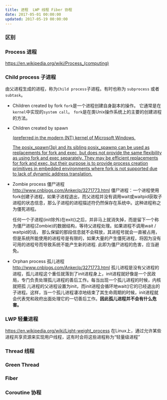 ```yaml
---
title: 进程  LWP 线程 Fiber 协程
date: 2017-05-01 00:00:00
updated: 2017-05-19 00:00:00
---
```


<script>
    document.getElementsByClassName('article-title').innerHTML += Date();
</script>

### 区别


### Process 进程
https://en.wikipedia.org/wiki/Process_(computing)

### Child process 子进程
由父进程生成的进程，称为`Child process`子进程。有时也称为 `subprocess` 或者 `subtask`。


- Children created by fork
    `fork`是一个进程创建自身副本的操作。 它通常是在`kernel`中实现的`system call`。 `fork`是在类Unix操作系统上的主要的创建进程的方法。

- Children created by spawn

    [(preferred in the modern (NT) kernel of Microsoft Windows,](https://en.wikipedia.org/wiki/Child_process)

    [The posix_spawn(3p) and its sibling posix_spawnp can be used as replacements for fork and exec, but does not provide the same flexibility as using fork and exec separately. They may be efficient replacements for fork and exec, but their purpose is to provide process creation primitives in embedded environments where fork is not supported due to lack of dynamic address translation.](https://en.wikipedia.org/wiki/Spawn_(computing)#POSIX_spawn_functions)
 
- Zombie process 僵尸进程 
http://www.cnblogs.com/Anker/p/3271773.html
僵尸进程：一个进程使用fork创建子进程，如果子进程退出，而父进程并没有调用wait或waitpid获取子进程的状态信息，那么子进程的进程描述符仍然保存在系统中。这种进程称之为僵死进程。

    任何一个子进程(init除外)在exit()之后，并非马上就消失掉，而是留下一个称为僵尸进程(Zombie)的数据结构，等待父进程处理。如果进程不调用wait / waitpid的话， 那么保留的那段信息就不会释放，其进程号就会一直被占用，但是系统所能使用的进程号是有限的，如果大量的产生僵死进程，将因为没有可用的进程号而导致系统不能产生新的进程. 此即为僵尸进程的危害，应当避免。

- Orphan process 孤儿进程
http://www.cnblogs.com/Anker/p/3271773.html
孤儿进程是没有父进程的进程，孤儿进程这个重任就落到了init进程身上，init进程就好像是一个民政局，专门负责处理孤儿进程的善后工作。每当出现一个孤儿进程的时候，内核就把孤 儿进程的父进程设置为init，而init进程会循环地wait()它的已经退出的子进程。这样，当一个孤儿进程凄凉地结束了其生命周期的时候，init进程就会代表党和政府出面处理它的一切善后工作。**因此孤儿进程并不会有什么危害。**

### LWP 轻量进程
https://en.wikipedia.org/wiki/Light-weight_process
在Linux上，通过允许某些进程共享资源来实现用户线程，这有时会将这些进程称为“轻量级进程”

### Thread 线程
### Green Thread
### Fiber
### Coroutine 协程
